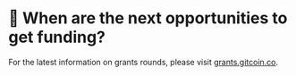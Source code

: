 # 🤔 When are the next opportunities to get funding?

For the latest information on grants rounds, please visit [grants.gitcoin.co](https://grants.gitcoin.co/).
